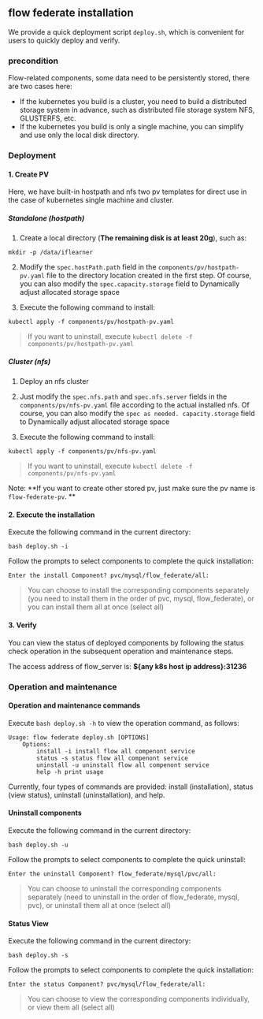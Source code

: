 ## flow federate installation

We provide a quick deployment script `deploy.sh`, which is convenient for users to quickly deploy and verify.

### precondition
Flow-related components, some data need to be persistently stored, there are two cases here:
- If the kubernetes you build is a cluster, you need to build a distributed storage system in advance, such as distributed file storage system NFS, GLUSTERFS, etc.
- If the kubernetes you build is only a single machine, you can simplify and use only the local disk directory.

### Deployment
#### 1. Create PV
Here, we have built-in hostpath and nfs two pv templates for direct use in the case of kubernetes single machine and cluster.

##### Standalone (hostpath)
1. Create a local directory (**The remaining disk is at least 20g**), such as:
```shell
mkdir -p /data/iflearner
````

2. Modify the `spec.hostPath.path` field in the `components/pv/hostpath-pv.yaml` file to the directory location created in the first step. Of course, you can also modify the `spec.capacity.storage` field to
Dynamically adjust allocated storage space
   
3. Execute the following command to install:
```shell
kubectl apply -f components/pv/hostpath-pv.yaml
````
> If you want to uninstall, execute `kubectl delete -f components/pv/hostpath-pv.yaml`

##### Cluster (nfs)
1. Deploy an nfs cluster
   
2. Just modify the `spec.nfs.path` and `spec.nfs.server` fields in the `components/pv/nfs-pv.yaml` file according to the actual installed nfs. Of course, you can also modify the `spec as needed. capacity.storage` field to
Dynamically adjust allocated storage space
   
3. Execute the following command to install:
```shell
kubectl apply -f components/pv/nfs-pv.yaml
````
> If you want to uninstall, execute `kubectl delete -f components/pv/nfs-pv.yaml`

Note: **If you want to create other stored pv, just make sure the pv name is `flow-federate-pv`. **

#### 2. Execute the installation
Execute the following command in the current directory:
```shell
bash deploy.sh -i
````
Follow the prompts to select components to complete the quick installation:
```shell
Enter the install Component? pvc/mysql/flow_federate/all:
````
> You can choose to install the corresponding components separately (you need to install them in the order of pvc, mysql, flow_federate), or you can install them all at once (select all)

#### 3. Verify
You can view the status of deployed components by following the status check operation in the subsequent operation and maintenance steps.

The access address of flow_server is: **${any k8s host ip address}:31236**

### Operation and maintenance
#### Operation and maintenance commands
Execute `bash deploy.sh -h` to view the operation command, as follows:
```shell
Usage: flow federate deploy.sh [OPTIONS]
    Options:
        install -i install flow all compenont service
        status -s status flow all compenont service
        uninstall -u uninstall flow all compenont service
        help -h print usage
````
Currently, four types of commands are provided: install (installation), status (view status), uninstall (uninstallation), and help.

#### Uninstall components
Execute the following command in the current directory:
```shell
bash deploy.sh -u
````
Follow the prompts to select components to complete the quick uninstall:
```shell
Enter the uninstall Component? flow_federate/mysql/pvc/all:
````
> You can choose to uninstall the corresponding components separately (need to uninstall in the order of flow_federate, mysql, pvc), or uninstall them all at once (select all)

#### Status View
Execute the following command in the current directory:
```shell
bash deploy.sh -s
````
Follow the prompts to select components to complete the quick installation:
```shell
Enter the status Component? pvc/mysql/flow_federate/all:
````
> You can choose to view the corresponding components individually, or view them all (select all)